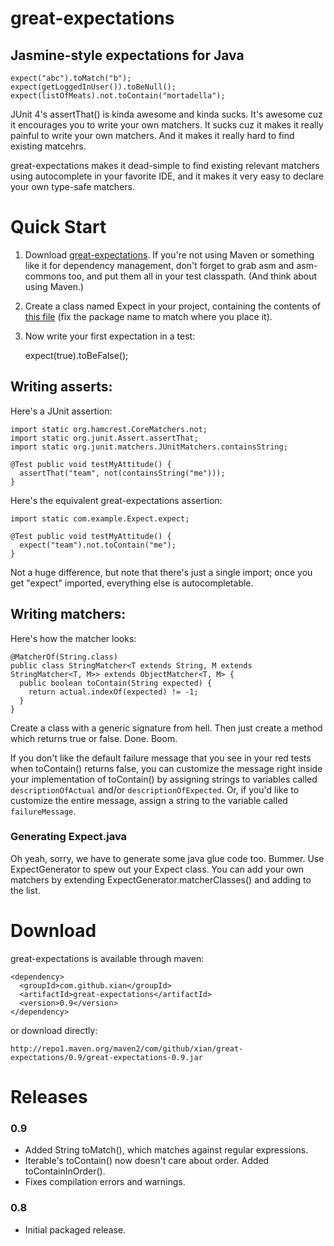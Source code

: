 great-expectations
==================

## Jasmine-style expectations for Java

    expect("abc").toMatch("b");
    expect(getLoggedInUser()).toBeNull();
    expect(listOfMeats).not.toContain("mortadella");

JUnit 4's assertThat() is kinda awesome and kinda sucks. It's awesome cuz it encourages you to write your own matchers. It sucks cuz it makes it really painful to write your own matchers. And it makes it really hard to find existing matcehrs.

great-expectations makes it dead-simple to find existing relevant matchers using autocomplete in your favorite IDE, and it makes it very easy to declare your own type-safe matchers.

Quick Start
===========

1. Download [great-expectations](http://mvnrepository.com/artifact/com.github.xian/great-expectations). If you're not using Maven or something like it for dependency management, don't forget to grab asm and asm-commons too, and put them all in your test classpath. (And think about using Maven.)
1. Create a class named Expect in your project, containing the contents of [this file](https://github.com/xian/great-expectations/raw/master/sample/src/test/java/com/example/Expect.java) (fix the package name to match where you place it).
1. Now write your first expectation in a test:

    expect(true).toBeFalse();

## Writing asserts:

Here's a JUnit assertion:

    import static org.hamcrest.CoreMatchers.not;
    import static org.junit.Assert.assertThat;
    import static org.junit.matchers.JUnitMatchers.containsString;

    @Test public void testMyAttitude() {
      assertThat("team", not(containsString("me")));
    }

Here's the equivalent great-expectations assertion:

    import static com.example.Expect.expect;

    @Test public void testMyAttitude() {
      expect("team").not.toContain("me");
    }

Not a huge difference, but note that there's just a single import; once you get "expect" imported, everything else is autocompletable.

## Writing matchers:

Here's how the matcher looks:

    @MatcherOf(String.class)
    public class StringMatcher<T extends String, M extends StringMatcher<T, M>> extends ObjectMatcher<T, M> {
      public boolean toContain(String expected) {
        return actual.indexOf(expected) != -1;
      }
    }

Create a class with a generic signature from hell. Then just create a method which returns true or false. Done. Boom.

If you don't like the default failure message that you see in your red tests when toContain() returns false, you can customize the message right inside your implementation of toContain() by assigning strings to variables called ```descriptionOfActual``` and/or ```descriptionOfExpected```. Or, if you'd like to customize the entire message, assign a string to the variable called ```failureMessage```.

### Generating Expect.java

Oh yeah, sorry, we have to generate some java glue code too. Bummer. Use ExpectGenerator to spew out your Expect class. You can add your own matchers by extending ExpectGenerator.matcherClasses() and adding to the list.

Download
========

great-expectations is available through maven:

    <dependency>
      <groupId>com.github.xian</groupId>
      <artifactId>great-expectations</artifactId>
      <version>0.9</version>
    </dependency>

or download directly:

    http://repo1.maven.org/maven2/com/github/xian/great-expectations/0.9/great-expectations-0.9.jar

Releases
========

### 0.9
* Added String toMatch(), which matches against regular expressions.
* Iterable's toContain() now doesn't care about order. Added toContainInOrder().
* Fixes compilation errors and warnings.

### 0.8
* Initial packaged release.
